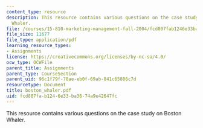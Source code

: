 ```yaml
---
content_type: resource
description: This resource contains various questions on the case study on Boston
  Whaler.
file: /courses/15-810-marketing-management-fall-2004/fcd807fab1246e33ba3674a9e42647fc_boston_whaler.pdf
file_size: 11677
file_type: application/pdf
learning_resource_types:
- Assignments
license: https://creativecommons.org/licenses/by-nc-sa/4.0/
ocw_type: OCWFile
parent_title: Assignments
parent_type: CourseSection
parent_uid: 96c1f79f-78ae-eb0f-69ab-841c65886c7d
resourcetype: Document
title: boston_whaler.pdf
uid: fcd807fa-b124-6e33-ba36-74a9e42647fc
---
```

This resource contains various questions on the case study on Boston Whaler.